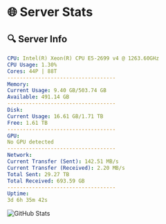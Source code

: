 # 🌐 Server Stats
## 🔍 Server Info
```yaml
CPU: Intel(R) Xeon(R) CPU E5-2699 v4 @ 1263.60GHz
CPU Usage: 1.30%
Cores: 44P | 88T
-----------------------------------
Memory:
Current Usage: 9.40 GB/503.74 GB
Available: 491.14 GB
-----------------------------------
Disk:
Current Usage: 16.61 GB/1.71 TB
Free: 1.61 TB
-----------------------------------
GPU:
No GPU detected
-----------------------------------
Network:
Current Transfer (Sent): 142.51 MB/s
Current Transfer (Received): 2.20 MB/s
Total Sent: 29.27 TB
Total Received: 693.59 GB
-----------------------------------
Uptime:
3d 6h 35m 42s
```
![GitHub Stats](https://img.shields.io/badge/Updated-2025-02-11_05:19:00-blue)